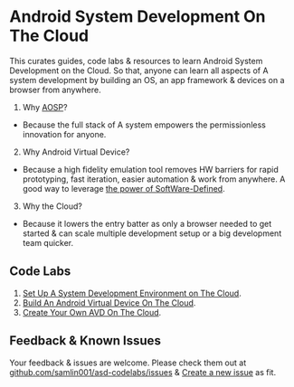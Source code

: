 # Android System Development On The Cloud
This curates guides, code labs &amp; resources to learn Android System Development on the Cloud.
So that, anyone can learn all aspects of A system development by building an OS, an app framework & devices on a browser from anywhere.

1. Why [AOSP](https://source.android.com/)?
  - Because the full stack of A system empowers the permissionless innovation for anyone.
2. Why Android Virtual Device?
  - Because a high fidelity emulation tool removes HW barriers for rapid prototyping, fast iteration, easier automation & work from anywhere. A good way to leverage [the power of SoftWare-Defined](https://samlin001.medium.com/the-new-age-of-software-defined-2ae97c6d3281).
3. Why the Cloud?
  - Because it lowers the entry batter as only a browser needed to get started & can scale multiple development setup or a big development team quicker.

## Code Labs
1. [Set Up A System Development Environment on The Cloud](codelab1/README.md).
2. [Build An Android Virtual Device On The Cloud](codelab2/README.md).
3. [Create Your Own AVD On The Cloud](codelab3/README.md).

## Feedback & Known Issues
Your feedback & issues are welcome. Please check them out at [github.com/samlin001/asd-codelabs/issues](https://github.com/samlin001/asd-codelabs/issues)
& [Create a new issue](https://github.com/samlin001/asd-codelabs/issues/new) as fit.
